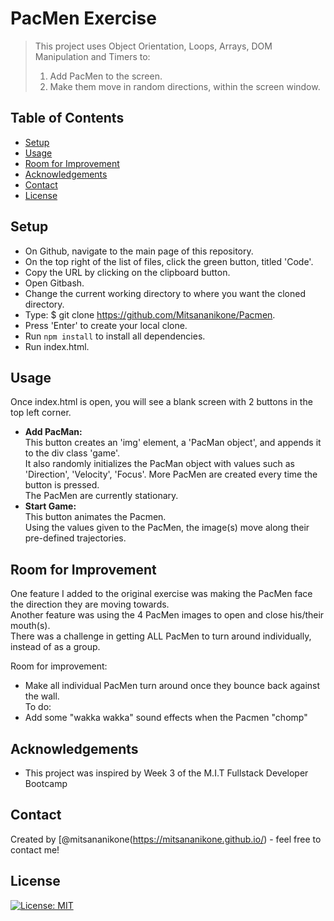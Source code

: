 # PacMen Exercise
> This project uses Object Orientation, Loops, Arrays, DOM Manipulation and Timers to:
> 1) Add PacMen to the screen.
> 2) Make them move in random directions, within the screen window.


## Table of Contents
* [Setup](#setup)
* [Usage](#usage)
* [Room for Improvement](#room-for-improvement)
* [Acknowledgements](#acknowledgements)
* [Contact](#contact)
* [License](#license)


## Setup
- On Github, navigate to the main page of this repository.
- On the top right of the list of files, click the green button, titled 'Code'.
- Copy the URL by clicking on the clipboard button.
- Open Gitbash.
- Change the current working directory to where you want the cloned directory.
- Type:  $ git clone https://github.com/Mitsananikone/Pacmen.
- Press 'Enter' to create your local clone.
- Run `npm install` to install all dependencies.
- Run index.html.

## Usage
Once index.html is open, you will see a blank screen with 2 buttons in the top left corner.
- <b>Add PacMan:</b>  
This button creates an 'img' element, a 'PacMan object', and appends it to the div class 'game'. <br />
It also randomly initializes the PacMan object with values such as 'Direction', 'Velocity', 'Focus'.
More PacMen are created every time the button is pressed. <br />
The PacMen are currently stationary. <br />
- <b>Start Game:</b><br />
This button animates the Pacmen. <br />
Using the values given to the PacMen, the image(s) move along their pre-defined trajectories.  <br />


## Room for Improvement
One feature I added to the original exercise was making the PacMen face the direction they are moving towards. <br />
Another feature was using the 4 PacMen images to open and close his/their mouth(s). <br />
There was a challenge in getting ALL PacMen to turn around individually, instead of as a group. 


Room for improvement:
- Make all individual PacMen turn around once they bounce back against the wall. <br />
To do:
- Add some "wakka wakka" sound effects when the Pacmen "chomp"


## Acknowledgements
- This project was inspired by Week 3 of the M.I.T Fullstack Developer Bootcamp


## Contact
Created by [@mitsananikone(https://mitsananikone.github.io/) - feel free to contact me!


## License
[![License: MIT](https://img.shields.io/badge/License-MIT-yellow.svg)](https://opensource.org/licenses/MIT)
